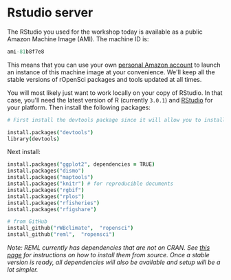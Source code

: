
# Rstudio server

The RStudio you used for the workshop today is available as a public Amazon Machine Image (AMI). The machine ID is:

```coffee
ami-81b8f7e8
```

This means that you can use your own [personal Amazon account](https://console.aws.amazon.com/console/home) to launch an instance of this machine image at your convenience. We'll keep all the stable versions of rOpenSci packages and tools updated at all times. 

You will most likely just want to work locally on your copy of RStudio. In that case, you'll need the latest version of R (currently `3.0.1`) and [RStudio](http://www.rstudio.com/) for your platform. Then install the following packages:

```coffee
# First install the devtools package since it will allow you to install packages directly from GitHub that haven't yet been submitted to CRAN.

install.packages("devtools")
library(devtools)
```

Next install:

```coffee
install.packages("ggplot2", dependencies = TRUE)
install.packages("dismo")
install.packages("maptools")
install.packages("knitr") # for reproducible documents
install.packages("rgbif")
install.packages("rplos")
install.packages("rfisheries")
install.packages("rfigshare")

# from GitHub
install_github("rWBclimate",  "ropensci")
install_github("reml",  "ropensci")
```

*Note: REML currently has dependencies that are not on CRAN. See [this page]() for instructions on how to install them from source. Once a stable version is ready, all dependencies will also be available and setup will be a lot simpler.*


